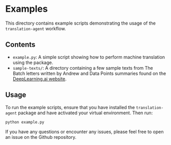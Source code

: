 # Examples

This directory contains example scripts demonstrating the usage of the `translation-agent` workflow.

## Contents
- `example.py`: A simple script showing how to perform machine translation using the package.
- `sample-texts/`: A directory containing a few sample texts from The Batch letters written by Andrew and Data Points summaries found on the [DeepLearning.ai website](https://www.deeplearning.ai/the-batch/tag/data-points/).

## Usage
To run the example scripts, ensure that you have installed the `translation-agent` package and have activated your virtual environment. Then run:

```python
python example.py
```

If you have any questions or encounter any issues, please feel free to open an issue on the Github repository.
